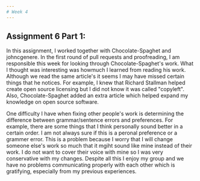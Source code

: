 ```yaml
---
# Week 4
---
```

## Assignment 6 Part 1: 

 In this assignment, I worked together with Chocolate-Spaghet and johncgenere. In the first round of pull requests and proofreading, I am responsible this week for looking through Chocolate-Spaghet's work. What I thought was interesting was howmuch I learned from reading his work. Although we read the same article's it seems I may have missed certain things that he notices. For example, I knew that Richard Stallman helped  create open source licensing but I did not know it was called "copyleft". Also, Chocolate-Spaghet added an extra article which helped expand my knowledge on open source software. 
 
One difficulty I have when fixing other people's work is determining the difference between grammar/sentence errors and preferences. For example, there are some things that I think personally sound better in a certain order.  I am not always sure if this is a peronal preference or a grammer error. This is a problem because I worry that I will change someone else's work so much that it mgiht sound like mine instead of their work. I do not want to cover their voice with mine so I was very conservative with my changes. Despite all this I enjoy my group and we have no problems communicating properly with each other which is gratifying, especially from my previous experiences. 


    
